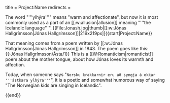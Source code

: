 title = Project:Name
redirects =
>>>>

The word "'''ylhýra'''" means "warm and affectionate", but now it is most commonly used as a part of an [[:w:allusion|allusion]] meaning "'''the Icelandic language'''".
[[File:Jonash.jpg|thumb|[[:w:Jónas Hallgrímsson|Jónas Hallgrímsson]]|219x219px]]{{start|Project:Name}}

That meaning comes from a poem written by [[:w:Jónas Hallgrímsson|Jónas Hallgrímsson]] in 1843. The poem goes like this: 
{{:Jónas Hallgrímsson/Ásta/1}}
This is a [[W:Romanticism|romanticist]] poem about the mother tongue, about how Jónas loves its warmth and affection.

Today, when someone says "`Norsku krakkarnir eru að syngja á okkar '''ástkæra ylhýra'''`", it is a poetic and somewhat humorous way of saying "The Norwegian kids are singing in Icelandic".

<!--{{public domain}}-->
{{end}}